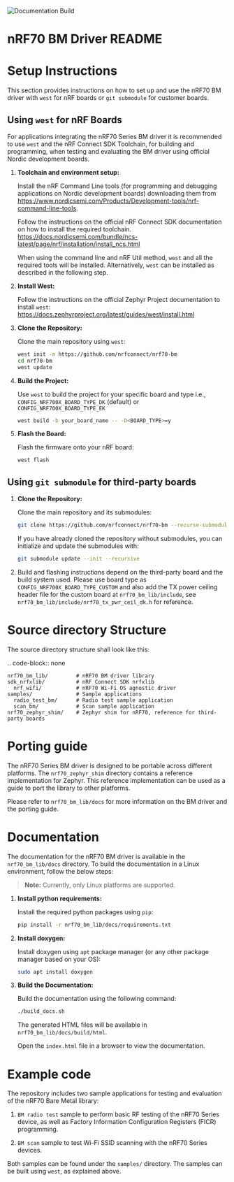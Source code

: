 ![Documentation Build](https://github.com/nrfconnect/nrf70-bm/actions/workflows/docbuild.yml/badge.svg?branch=main)

nRF70 BM Driver README
======================

Setup Instructions
==================

This section provides instructions on how to set up and use the nRF70 BM driver with `west` for nRF boards or `git submodule` for customer boards.


Using `west` for nRF Boards
---------------------------

For applications integrating the nRF70 Series BM driver it is recommended to use `west` and the nRF Connect SDK Toolchain,
for building and programming, when testing and evaluating the BM driver using official Nordic development boards.

1. **Toolchain and environment setup:**

    Install the nRF Command Line tools (for programming and debugging applications on Nordic development boards)
    downloading them from https://www.nordicsemi.com/Products/Development-tools/nrf-command-line-tools.

    Follow the instructions on the official nRF Connect SDK documentation on how to install the required toolchain.
    https://docs.nordicsemi.com/bundle/ncs-latest/page/nrf/installation/install_ncs.html


    When using the command line and nRF Util method, `west` and all the required tools will be installed. Alternatively,
    `west` can be installed as described in the following step.

2. **Install West:**

    Follow the instructions on the official Zephyr Project documentation to install `west`:
    https://docs.zephyrproject.org/latest/guides/west/install.html

3. **Clone the Repository:**

    Clone the main repository using `west`:

    ```sh
    west init -m https://github.com/nrfconnect/nrf70-bm
    cd nrf70-bm
    west update
    ```

4. **Build the Project:**

    Use `west` to build the project for your specific board and type i.e., `CONFIG_NRF700X_BOARD_TYPE_DK` (default) or `CONFIG_NRF700X_BOARD_TYPE_EK`

    ```sh
    west build -b your_board_name -- -D<BOARD_TYPE>=y
    ```

5. **Flash the Board:**

    Flash the firmware onto your nRF board:

    ```sh
    west flash
    ```

Using `git submodule` for third-party boards
--------------------------------------------

1. **Clone the Repository:**

    Clone the main repository and its submodules:

    ```sh
    git clone https://github.com/nrfconnect/nrf70-bm --recurse-submodules
    ```

    If you have already cloned the repository without submodules, you can initialize and update the submodules with:

    ```sh
    git submodule update --init --recursive
    ```

2. Build and flashing instructions depend on the third-party board and the build system used. Please use board type as `CONFIG_NRF700X_BOARD_TYPE_CUSTOM` and also add the TX power ceiling header file for the custom board at `nrf70_bm_lib/include`, see `nrf70_bm_lib/include/nrf70_tx_pwr_ceil_dk.h` for reference.


Source directory Structure
==========================

The source directory structure shall look like this:

.. code-block:: none

    nrf70_bm_lib/         # nRF70 BM driver library
    sdk_nrfxlib/          # nRF Connect SDK nrfxlib
      nrf_wifi/           # nRF70 Wi-Fi OS agnostic driver
    samples/              # Sample applications
      radio_test_bm/      # Radio test sample application
      scan_bm/            # Scan sample application
    nrf70_zephyr_shim/    # Zephyr shim for nRF70, reference for third-party boards


Porting guide
=============

The nRF70 Series BM driver is designed to be portable across different platforms.
The `nrf70_zephyr_shim` directory contains a reference implementation for Zephyr.
This reference implementation can be used as a guide to port the library to other platforms.

Please refer to `nrf70_bm_lib/docs` for more information on the BM driver and the porting guide.

Documentation
=============

The documentation for the nRF70 BM driver is available in the `nrf70_bm_lib/docs` directory.
To build the documentation in a Linux environment, follow the below steps:

> **Note:** Currently, only Linux platforms are supported.

1. **Install python requirements:**

    Install the required python packages using `pip`:

    ```sh
    pip install -r nrf70_bm_lib/docs/requirements.txt
    ```
2. **Install doxygen:**

    Install doxygen using `apt` package manager (or any other package manager based on your OS):

    ```sh
    sudo apt install doxygen
    ```
3. **Build the Documentation:**

    Build the documentation using the following command:

    ```sh
    ./build_docs.sh
    ```

    The generated HTML files will be available in `nrf70_bm_lib/docs/build/html`.

    Open the `index.html` file in a browser to view the documentation.


Example code
============

The repository includes two sample applications for testing and evaluation of the nRF70 Bare Metal library:

1. `BM radio test` sample to perform basic RF testing of the nRF70 Series device, as well as
    Factory Information Configuration Registers (FICR) programming.

2. `BM scan` sample to test Wi-Fi SSID scanning with the nRF70 Series devices.

Both samples can be found under the ``samples/`` directory. The samples can be built using `west`, as explained above.
